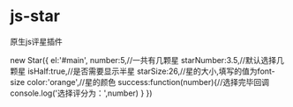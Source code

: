 # js-star
原生js评星插件

new Star({
    el:'#main',
    number:5,//一共有几颗星
    starNumber:3.5,//默认选择几颗星
    isHalf:true,//是否需要显示半星
    starSize:26,//星的大小,填写的值为font-size
    color:'orange',//星的颜色
    success:function(number){//选择完毕回调
        console.log('选择评分为：',number)
    }
})
 
